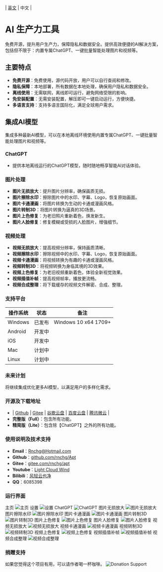 | [英文](README.en-US.md) | 中文 |

# AI 生产力工具
免费开源，提升用户生产力，保障隐私和数据安全。提供高效便捷的AI解决方案，包括但不限于：内置专属ChatGPT、一键批量智能处理图片和视频等。

## 主要特点
- **免费开源**：免费使用，源代码开放，用户可以自行查阅和修改。
- **隐私保障**：本地部署，所有数据在本地处理，确保用户隐私和数据安全。
- **离线使用**：无需联网，离线即可运行，避免网络受限的影响。
- **免安装配置**：无需安装配置，解压即可一键启动运行，方便快捷。
- **多语言支持**：支持多语言国际化，满足全球用户需求。

## 集成AI模型
集成多种最新AI模型，可以在本地离线环境使用内置专属ChatGPT、一键批量智能处理图片和视频等。

### ChatGPT
- 提供本地离线运行的ChatGPT模型，随时随地畅享智能AI对话体验。

### 图片处理
- **图片无损放大**：提升图片分辨率，确保画质无损。
- **图片擦除水印**：擦除图片中的水印、字幕、Logo，恢复原始画面。
- **图片卡通漫画**：将图片转换为生动的卡通或漫画风格。
- **图片转制3D**：将图片转换为逼真的3D场景。
- **图片上色修复**：为老旧照片重新着色，焕发新生。
- **图片人脸修复**：修复模糊或受损的人脸图片，增强细节。

### 视频处理
- **视频无损放大**：提高视频分辨率，保持画质清晰。
- **视频擦除水印**：擦除视频中的水印、字幕、Logo，恢复原始画面。
- **视频卡通漫画**：将视频转换为有趣的卡通或漫画风格。
- **视频转制3D**：将视频转换为身临其境的3D效果。
- **视频上色修复**：为老旧视频重新着色，体验全新视觉效果。
- **视频插值补帧**：提高视频帧率，播放更流畅。
- **视频合成整理**：将下载缓存的视频文件解密、合成、整理。

### 支持平台
|操作系统|状态|备注|
|---|---|---|
|Windows|已发布|Windows 10 x64 1709+|
|Android|开发中||
|iOS|开发中||
|Mac|计划中||
|Linux|计划中||

### 未来计划
将继续集成优化更多AI模型，以满足用户的多样化需求。

### 开源及下载地址
- | [Github](https://github.com/rnchg/Apt/releases/latest) | [Gitee](https://gitee.com/rnchg/apt/releases/latest) | [谷歌云盘](https://drive.google.com/drive/folders/1o-SxxA2oAKjQkh-X83TN_zHjHIvOBe0V?usp=sharing) | [百度云盘](https://pan.baidu.com/s/1I_DwtX15492z6B6ZHDhJ-Q?pwd=1234) | [腾讯微云](https://share.weiyun.com/vGiBjW8d) |
- **完整版（Full）**：包含所有功能。
- **精简版（Lite）**：包含除【ChatGPT】之外的所有功能。

### 使用说明及技术支持
- **Email**：[Rnchg@Hotmail.com](mailto:Rnchg@Hotmail.com)
- **Github**：[github.com/rnchg/Apt](https://github.com/rnchg/Apt)
- **Gitee**：[gitee.com/rnchg/apt](https://gitee.com/rnchg/apt)
- **Youtube**：[Light Cloud Wind](https://www.youtube.com/channel/UCHKH3bLpd8giPyr6x5sKGfw)
- **Bilibili**：[风轻云也净](https://space.bilibili.com/478375442)
- **QQ**：6085398

### 运行界面
主页
![主页](.Assets/zh-CN/Pages/App/DashboardPage.PNG)
设置
![设置](.Assets/zh-CN/Pages/App/SettingsPage.PNG)
ChatGPT
![ChatGPT](.Assets/zh-CN/Pages/Chat/Gpt/IndexPage.PNG)
图片无损放大
![图片无损放大](.Assets/zh-CN/Pages/Image/SuperResolution/IndexPage.PNG)
图片擦除水印
![图片擦除水印](.Assets/zh-CN/Pages/Image/AutoWipe/IndexPage.PNG)
图片卡通漫画
![图片卡通漫画](.Assets/zh-CN/Pages/Image/CartoonComic/IndexPage.PNG)
图片转制3D
![图片转制3D](.Assets/zh-CN/Pages/Image/Convert3d/IndexPage.PNG)
图片上色修复
![图片上色修复](.Assets/zh-CN/Pages/Image/ColorRestoration/IndexPage.PNG)
图片人脸修复
![图片人脸修复](.Assets/zh-CN/Pages/Image/FaceRestoration/IndexPage.PNG)
视频无损放大
![视频无损放大](.Assets/zh-CN/Pages/Video/SuperResolution/IndexPage.PNG)
视频卡通漫画
![视频卡通漫画](.Assets/zh-CN/Pages/Video/CartoonComic/IndexPage.PNG)
视频转制3D
![视频转制3D](.Assets/zh-CN/Pages/Video/Convert3d/IndexPage.PNG)
视频上色修复
![视频上色修复](.Assets/zh-CN/Pages/Video/ColorRestoration/IndexPage.PNG)
视频插值补帧
![视频插值补帧](.Assets/zh-CN/Pages/Video/FrameInterpolation/IndexPage.PNG)
视频合成整理
![视频合成整理](.Assets/zh-CN/Pages/Video/Organization/IndexPage.PNG)

### 捐赠支持
如果您觉得这个项目有用，可以请作者喝一杯咖啡。
![Donation Support]()
